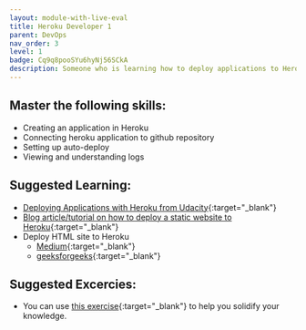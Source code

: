 ```yaml
---
layout: module-with-live-eval
title: Heroku Developer 1
parent: DevOps
nav_order: 3
level: 1
badge: Cq9q8pooSYu6hyNj56SCkA
description: Someone who is learning how to deploy applications to Heroku.
---
```

## Master the following skills:

- Creating an application in Heroku
- Connecting heroku application to github repository
- Setting up auto-deploy
- Viewing and understanding logs

## Suggested Learning:

- [Deploying Applications with Heroku from Udacity](https://www.udacity.com/course/deploying-applications-with-heroku--ud272){:target="\_blank"}
- [Blog article/tutorial on how to deploy a static website to Heroku](https://blog.teamtreehouse.com/deploy-static-site-heroku){:target="\_blank"}
- Deploy HTML site to Heroku
  - [Medium](https://medium.com/@winnieliang/how-to-run-a-simple-html-css-javascript-application-on-heroku-4e664c541b0b){:target="\_blank"}
  - [geeksforgeeks](https://www.geeksforgeeks.org/how-to-deploy-a-basic-static-html-website-to-heroku/){:target="\_blank"}

## Suggested Excercies:

- You can use [this exercise](https://consultantsussex.com/deploy-html-on-heroku/){:target="\_blank"} to help you solidify your knowledge.